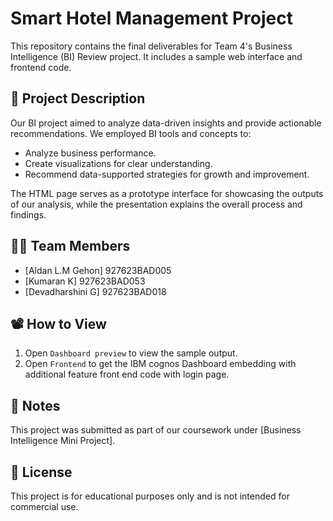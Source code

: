 # Smart Hotel Management Project

This repository contains the final deliverables for Team 4's Business Intelligence (BI) Review project. It includes a sample web interface and frontend code.

## 🧠 Project Description

Our BI project aimed to analyze data-driven insights and provide actionable recommendations. We employed BI tools and concepts to:

- Analyze business performance.
- Create visualizations for clear understanding.
- Recommend data-supported strategies for growth and improvement.

The HTML page serves as a prototype interface for showcasing the outputs of our analysis, while the presentation explains the overall process and findings.

## 👨‍💻 Team Members

- [Aldan L.M Gehon] 927623BAD005
- [Kumaran K] 927623BAD053
- [Devadharshini G] 927623BAD018

## 📽️ How to View

1. Open `Dashboard preview` to view the sample output.
2. Open `Frontend` to get the IBM cognos Dashboard embedding with additional feature front end code with login page.
## 📌 Notes

This project was submitted as part of our coursework under [Business Intelligence Mini Project].

## 📜 License

This project is for educational purposes only and is not intended for commercial use.
